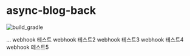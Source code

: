 # async-blog-back

![build_gradle](https://i.imgur.com/LUiNaJd.png)

...
webhook 테스트
webhook 테스트2
webhook 테스트3
webhook 테스트4
webhook 테스트5
